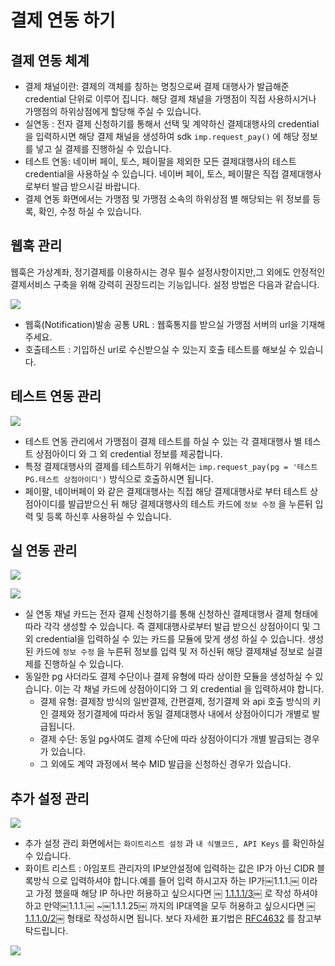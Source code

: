 # 결제 연동 하기

## 결제 연동 체계

* 결제 채널이란: 결제의 객체를 칭하는 명칭으로써 결제 대행사가 발급해준 credential 단위로 이루어 집니다. 해당 결제 채널을 가맹점이 직접 사용하시거나 가맹점의 하위상점에게 할당해 주실 수 있습니다.
* 실연동 : 전자 결제 신청하기를 통해서 선택 및 계약하신 결제대행사의 credential을 입력하시면 해당 결제 채널을 생성하여 sdk `imp.request_pay()` 에 해당 정보를 넣고 실 결제를 진행하실 수 있습니다.
* 테스트 연동: 네이버 페이, 토스, 페이팔을 제외한 모든 결제대행사의 테스트 credential을 사용하실 수 있습니다. 네이버 페이, 토스, 페이팔은 직접 결제대행사로부터 발급 받으시길 바랍니다.
* 결제 연동 화면에서는 가맹점 및 가맹점 소속의 하위상점 별 해당되는 위 정보를 등록, 확인, 수정 하실 수 있습니다.&#x20;

## 웹훅 관리

웹훅은 가상계좌, 정기결제를 이용하시는 경우 필수 설정사항이지만,그 외에도 안정적인 결제서비스 구축을 위해 강력히 권장드리는 기능입니다. 설정 방법은 다음과 같습니다.

![](<../../.gitbook/assets/image (4).png>)



* 웹훅(Notification)발송 공통 URL : 웹훅통지를 받으실 가맹점 서버의 url을 기재해주세요.
* 호출테스트 : 기입하신 url로 수신받으실 수 있는지 호출 테스트를 해보실 수 있습니다.

## 테스트 연동 관리&#x20;

![](<../../.gitbook/assets/image (27).png>)

* 테스트 연동 관리에서 가맹점이 결제 테스트를 하실 수 있는 각 결제대행사 별 테스트 상점아이디 와 그 외 credential 정보를 제공합니다.&#x20;
* 특정 결제대행사의 결제를 테스트하기 위해서는 `imp.request_pay(pg = '테스트 PG.테스트 상점아이디')` 방식으로 호출하시면 됩니다.&#x20;
* 페이팔, 네이버페이 와 같은 결제대행사는 직접 해당 결제대행사로 부터 테스트 상점아이디를 발급받으신 뒤 해당 결제대행사의 테스트 카드에 `정보 수정` 을 누른뒤 입력 및 등록 하신후 사용하실 수 있습니다.&#x20;

## 실 연동 관리

![](<../../.gitbook/assets/image (16).png>)



![](<../../.gitbook/assets/image (20).png>)

* 실 연동 채널 카드는 전자 결제 신청하기를 통해 신청하신 결제대행사  결제 형태에 따라 각각 생성할 수 있습니다.  즉 결제대행사로부터 발급 받으신 상점아이디 및 그 외 credential을 입력하실 수 있는 카드를 모듈에 맞게 생성 하실 수 있습니다. 생성된 카드에 `정보 수정` 을 누른뒤 정보를 입력 및 저 하신뒤 해당 결제채널 정보로 실결제를 진행하실 수 있습니다.&#x20;
* 동일한 pg 사더라도 결제 수단이나 결제 유형에 따라 상이한 모듈을 생성하실 수 있습니다. 이는 각 채널 카드에 상점아이디와 그 외 credential 을 입력하셔야 합니다.&#x20;
  * 결제 유형: 결제창 방식의 일반결제, 간편결제, 정기결제 와 api 호출 방식의 키인 결제와 정기결제에 따라서 동일 결제대행사 내에서 상점아이디가 개별로 발급됩니다.&#x20;
  * 결제 수단: 동일 pg사여도 결제 수단에 따라 상점아이디가 개별 발급되는 경우가 있습니다.&#x20;
  * 그 외에도 계약 과정에서 복수 MID 발급을 신청하신 경우가 있습니다.&#x20;

## 추가 설정 관리&#x20;

![](<../../.gitbook/assets/image (27) (1).png>)

* 추가 설정 관리 화면에서는 `화이트리스트 설정` 과 `내 식별코드, API Keys` 를 확인하실 수 있습니다.&#x20;
* 화이트 리스트 : 아임포트 관리자의 IP보안설정에 입력하는 값은 IP가 아닌 CIDR 블록방식 으로 입력하셔야 합니다.예를 들어 입력 하시고자 하는 IP가￼1.1.1.￼ 이라고 가정 했을때 해당 IP 하나만 허용하고 싶으시다면  ￼ [1.1.1.1/3](http://1.1.1.1/3)￼ 로 작성 하셔야 하고 만약￼1.1.1.￼ \~￼1.1.1.25￼ 까지의 IP대역을 모두 허용하고 싶으시다면 ￼[1.1.1.0/2](http://1.1.1.0/2)￼  형태로 작성하시면 됩니다. 보다 자세한 표기법은 [RFC4632](https://tools.ietf.org/html/rfc4632) 를 참고부탁드립니다.

![](<../../.gitbook/assets/image (12) (1).png>)
